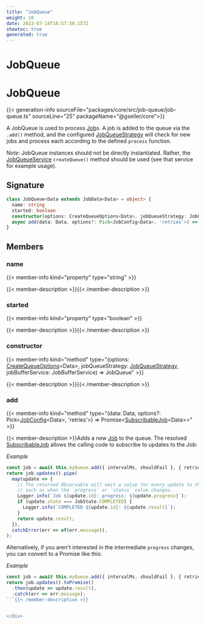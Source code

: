 ```yaml
---
title: "JobQueue"
weight: 10
date: 2023-07-14T16:57:50.157Z
showtoc: true
generated: true
---
```

<!-- This file was generated from the Vendure source. Do not modify. Instead, re-run the "docs:build" script -->

# JobQueue
<div class="symbol">


# JobQueue

{{< generation-info sourceFile="packages/core/src/job-queue/job-queue.ts" sourceLine="25" packageName="@gseller/core">}}

A JobQueue is used to process <a href='/typescript-api/job-queue/job#job'>Job</a>s. A job is added to the queue via the
`.add()` method, and the configured <a href='/typescript-api/job-queue/job-queue-strategy#jobqueuestrategy'>JobQueueStrategy</a> will check for new jobs and process each
according to the defined `process` function.

*Note*: JobQueue instances should not be directly instantiated. Rather, the
<a href='/typescript-api/job-queue/job-queue-service#jobqueueservice'>JobQueueService</a> `createQueue()` method should be used (see that service
for example usage).

## Signature

```TypeScript
class JobQueue<Data extends JobData<Data> = object> {
  name: string
  started: boolean
  constructor(options: CreateQueueOptions<Data>, jobQueueStrategy: JobQueueStrategy, jobBufferService: JobBufferService)
  async add(data: Data, options?: Pick<JobConfig<Data>, 'retries'>) => Promise<SubscribableJob<Data>>;
}
```
## Members

### name

{{< member-info kind="property" type="string"  >}}

{{< member-description >}}{{< /member-description >}}

### started

{{< member-info kind="property" type="boolean"  >}}

{{< member-description >}}{{< /member-description >}}

### constructor

{{< member-info kind="method" type="(options: <a href='/typescript-api/job-queue/types#createqueueoptions'>CreateQueueOptions</a>&#60;Data&#62;, jobQueueStrategy: <a href='/typescript-api/job-queue/job-queue-strategy#jobqueuestrategy'>JobQueueStrategy</a>, jobBufferService: JobBufferService) => JobQueue"  >}}

{{< member-description >}}{{< /member-description >}}

### add

{{< member-info kind="method" type="(data: Data, options?: Pick&#60;<a href='/typescript-api/job-queue/types#jobconfig'>JobConfig</a>&#60;Data&#62;, 'retries'&#62;) => Promise&#60;<a href='/typescript-api/job-queue/subscribable-job#subscribablejob'>SubscribableJob</a>&#60;Data&#62;&#62;"  >}}

{{< member-description >}}Adds a new <a href='/typescript-api/job-queue/job#job'>Job</a> to the queue. The resolved <a href='/typescript-api/job-queue/subscribable-job#subscribablejob'>SubscribableJob</a> allows the
calling code to subscribe to updates to the Job:

*Example*

```TypeScript
const job = await this.myQueue.add({ intervalMs, shouldFail }, { retries: 2 });
return job.updates().pipe(
  map(update => {
    // The returned Observable will emit a value for every update to the job
    // such as when the `progress` or `status` value changes.
    Logger.info(`Job ${update.id}: progress: ${update.progress}`);
    if (update.state === JobState.COMPLETED) {
      Logger.info(`COMPLETED ${update.id}: ${update.result}`);
    }
    return update.result;
  }),
  catchError(err => of(err.message)),
);
```

Alternatively, if you aren't interested in the intermediate
`progress` changes, you can convert to a Promise like this:

*Example*

```TypeScript
const job = await this.myQueue.add({ intervalMs, shouldFail }, { retries: 2 });
return job.updates().toPromise()
  .then(update => update.result),
  .catch(err => err.message);
```{{< /member-description >}}


</div>
